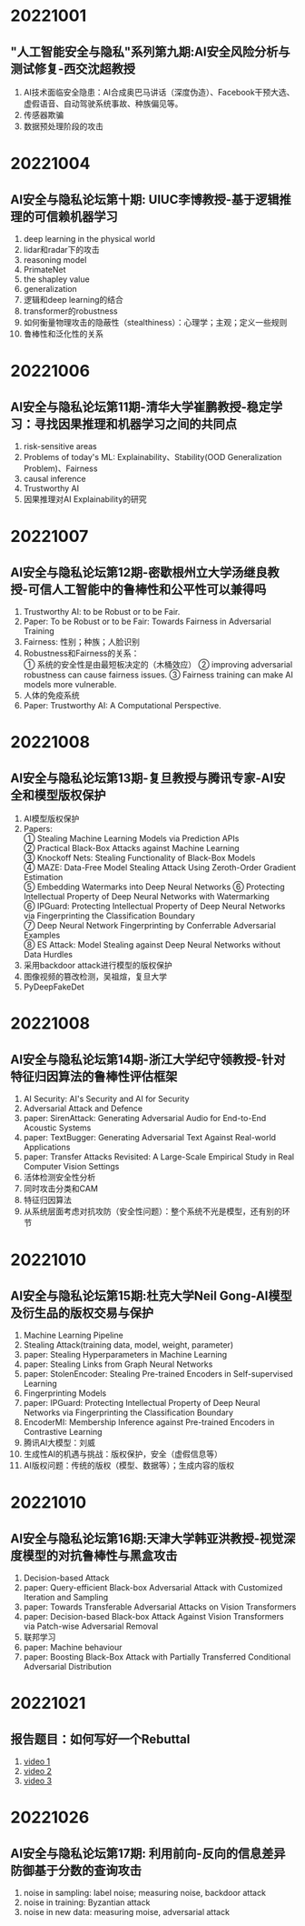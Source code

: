 # 20221001
## "人工智能安全与隐私"系列第九期:AI安全风险分析与测试修复-西交沈超教授
1. AI技术面临安全隐患：AI合成奥巴马讲话（深度伪造）、Facebook干预大选、虚假语音、自动驾驶系统事故、种族偏见等。
2. 传感器欺骗
3. 数据预处理阶段的攻击
# 20221004
## AI安全与隐私论坛第十期: UIUC李博教授-基于逻辑推理的可信赖机器学习
1. deep learning in the physical world
2. lidar和radar下的攻击
3. reasoning model
4. PrimateNet
5. the shapley value
6. generalization
7. 逻辑和deep learning的结合
8. transformer的robustness
9. 如何衡量物理攻击的隐蔽性（stealthiness）：心理学；主观；定义一些规则
10. 鲁棒性和泛化性的关系
# 20221006
## AI安全与隐私论坛第11期-清华大学崔鹏教授-稳定学习：寻找因果推理和机器学习之间的共同点
1. risk-sensitive areas
2. Problems of today's ML: Explainability、Stability(OOD Generalization Problem)、Fairness
3. causal inference
4. Trustworthy AI
5. 因果推理对AI Explainability的研究
# 20221007
## AI安全与隐私论坛第12期-密歇根州立大学汤继良教授-可信人工智能中的鲁棒性和公平性可以兼得吗
1. Trustworthy AI: to be Robust or to be Fair. 
2. Paper: To be Robust or to be Fair: Towards Fairness in Adversarial Training
3. Fairness: 性别；种族；人脸识别
4. Robustness和Fairness的关系：  
① 系统的安全性是由最短板决定的（木桶效应）
② improving adversarial robustness can cause fairness issues.
③ Fairness training can make AI models more vulnerable.
5. 人体的免疫系统
6. Paper: Trustworthy AI: A Computational Perspective.
# 20221008
## AI安全与隐私论坛第13期-复旦教授与腾讯专家-AI安全和模型版权保护
1. AI模型版权保护
2. Papers:  
① Stealing Machine Learning Models via Prediction APIs  
② Practical Black-Box Attacks against Machine Learning  
③ Knockoff Nets: Stealing Functionality of Black-Box Models  
④ MAZE: Data-Free Model Stealing Attack Using Zeroth-Order Gradient Estimation  
⑤ Embedding Watermarks into Deep Neural Networks
⑥ Protecting Intellectual Property of Deep Neural Networks with Watermarking  
⑥ IPGuard: Protecting Intellectual Property of Deep Neural Networks via Fingerprinting the Classification Boundary  
⑦ Deep Neural Network Fingerprinting by Conferrable Adversarial Examples  
⑧ ES Attack: Model Stealing against Deep Neural Networks without Data Hurdles
3. 采用backdoor attack进行模型的版权保护
4. 图像视频的篡改检测，吴祖煊，复旦大学
5. PyDeepFakeDet
# 20221008
## AI安全与隐私论坛第14期-浙江大学纪守领教授-针对特征归因算法的鲁棒性评估框架
1. AI Security: AI's Security and AI for Security
2. Adversarial Attack and Defence
3. paper: SirenAttack: Generating Adversarial Audio for End-to-End Acoustic Systems
4. paper: TextBugger: Generating Adversarial Text Against Real-world Applications
5. paper: Transfer Attacks Revisited: A Large-Scale Empirical Study in Real Computer Vision Settings
6. 活体检测安全性分析
7. 同时攻击分类和CAM
8. 特征归因算法
9. 从系统层面考虑对抗攻防（安全性问题）：整个系统不光是模型，还有别的环节
# 20221010
## AI安全与隐私论坛第15期:杜克大学Neil Gong-AI模型及衍生品的版权交易与保护
1. Machine Learning Pipeline
2. Stealing Attack(training data, model, weight, parameter)
3. paper: Stealing Hyperparameters in Machine Learning
4. paper: Stealing Links from Graph Neural Networks
5. paper: StolenEncoder: Stealing Pre-trained Encoders in Self-supervised Learning
6. Fingerprinting Models
7. paper: IPGuard: Protecting Intellectual Property of Deep Neural Networks via Fingerprinting the Classification Boundary
8. EncoderMI: Membership Inference against Pre-trained Encoders in Contrastive Learning
6. 腾讯AI大模型：刘威
7. 生成性AI的机遇与挑战：版权保护，安全（虚假信息等）
8. AI版权问题：传统的版权（模型、数据等）；生成内容的版权
# 20221010
## AI安全与隐私论坛第16期:天津大学韩亚洪教授-视觉深度模型的对抗鲁棒性与黑盒攻击
1. Decision-based Attack
2. paper: Query-efficient Black-box Adversarial Attack with Customized Iteration and Sampling
3. paper: Towards Transferable Adversarial Attacks on Vision Transformers
4. paper: Decision-based Black-box Attack Against Vision Transformers via Patch-wise Adversarial Removal
5. 联邦学习
6. paper: Machine behaviour
7. paper: Boosting Black-Box Attack with Partially Transferred Conditional Adversarial Distribution
# 20221021
## 报告题目：如何写好一个Rebuttal
1. [video 1](https://www.bilibili.com/video/BV1Ur4y1e7eX/?vd_source=6a269b59959fce1049e36a1aac54747c)
2. [video 2](https://www.bilibili.com/video/BV1R5411f7N2/?vd_source=6a269b59959fce1049e36a1aac54747c)
3. [video 3](https://www.bilibili.com/video/BV1944y1W7v1/?vd_source=6a269b59959fce1049e36a1aac54747c)
# 20221026
## AI安全与隐私论坛第17期: 利用前向-反向的信息差异防御基于分数的查询攻击
1. noise in sampling: label noise; measuring noise, backdoor attack
2. noise in training: Byzantian attack
3. noise in new data: measuring moise, adversarial attack